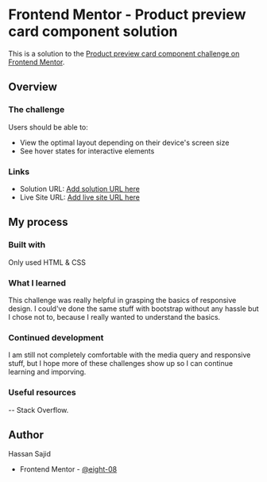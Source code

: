 # Frontend Mentor - Product preview card component solution

This is a solution to the [Product preview card component challenge on Frontend Mentor](https://www.frontendmentor.io/challenges/product-preview-card-component-GO7UmttRfa).

## Overview

### The challenge

Users should be able to:

- View the optimal layout depending on their device's screen size
- See hover states for interactive elements

### Links

- Solution URL: [Add solution URL here](https://your-solution-url.com)
- Live Site URL: [Add live site URL here]([https://your-live-site-url.com](https://eight-08.github.io/perfume-card-challenge/))

## My process

### Built with

Only used HTML & CSS

### What I learned

This challenge was really helpful in grasping the basics of responsive design. I could've done the same stuff with bootstrap without any hassle but I chose not to, because I really wanted to understand the basics.

### Continued development

I am still not completely comfortable with the media query and responsive stuff, but I hope more of these challenges show up so I can continue learning and imporving.

### Useful resources

-- Stack Overflow.

## Author

Hassan Sajid

- Frontend Mentor - [@eight-08](https://www.frontendmentor.io/profile/eight-08)
